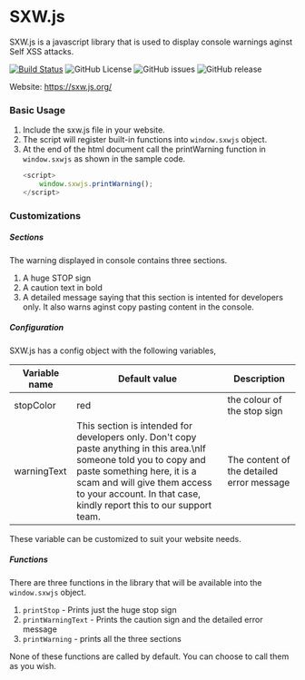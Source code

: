 # SXW.js
SXW.js is a javascript library that is used to display console warnings aginst Self XSS attacks.

[![Build Status](https://dev.azure.com/sxw-js/sxw-js/_apis/build/status/sxw-js.sxw-js?branchName=master)](https://dev.azure.com/sxw-js/sxw-js/_build/latest?definitionId=1&branchName=master)
![GitHub License](https://img.shields.io/github/license/sxw-js/sxw-js.svg)
![GitHub issues](https://img.shields.io/github/issues/sxw-js/sxw-js.svg)
![GitHub release](https://img.shields.io/github/release/sxw-js/sxw-js.svg)

Website: https://sxw.js.org/

### Basic Usage

 1. Include the sxw.js file in your website.
 2. The script will register built-in functions into `window.sxwjs` object.
 3. At the end of the html document call the printWarning function in `window.sxwjs` as shown in the sample code.
    ```javascript
    <script>
        window.sxwjs.printWarning();
    </script>
    ```

### Customizations

##### Sections
The warning displayed in console contains three sections.
 1. A huge STOP sign
 2. A caution text in bold
 3. A detailed message saying that this section is intented for developers only. It also warns aginst copy pasting content in the console.

##### Configuration

SXW.js has a config object with the following variables,

Variable name | Default value | Description
------------ | ------------- | ---------
stopColor | red | the colour of the stop sign
warningText | This section is intended for developers only. Don't copy paste anything in this area.\nIf someone told you to copy and paste something here, it is a scam and will give them access to your account. In that case, kindly report this to our support team. | The content of the detailed error message

These variable can be customized to suit your website needs.

##### Functions

There are three functions in the library that will be available into the `window.sxwjs` object.
 1. `printStop` - Prints just the huge stop sign
 2. `printWarningText` - Prints the caution sign and the detailed error message
 3. `printWarning` - prints all the three sections

None of these functions are called by default. You can choose to call them as you wish.

